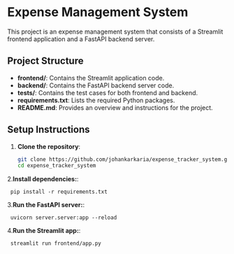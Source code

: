 # Expense Management System

This project is an expense management system that consists of a Streamlit frontend application and a FastAPI backend server.


## Project Structure

- **frontend/**: Contains the Streamlit application code.
- **backend/**: Contains the FastAPI backend server code.
- **tests/**: Contains the test cases for both frontend and backend.
- **requirements.txt**: Lists the required Python packages.
- **README.md**: Provides an overview and instructions for the project.


## Setup Instructions

1. **Clone the repository**:
   ```bash
   git clone https://github.com/johankarkaria/expense_tracker_system.git
   cd expense_tracker_system
   ```
2.**Install dependencies:**:   
   ```commandline
    pip install -r requirements.txt
   ```
3.**Run the FastAPI server:**:   
   ```commandline
    uvicorn server.server:app --reload
   ```
4.**Run the Streamlit app:**:   
   ```commandline
    streamlit run frontend/app.py
   ```